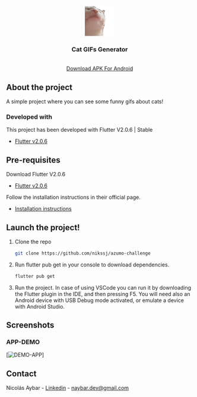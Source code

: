 
<!-- PROJECT LOGO -->
<br />
<p align="center">
  <a href="https://nikssj.dev">
    <img src="assets/catjam.gif" alt="Logo" width="80" height="80">
  </a>

  <h3 align="center">Cat GIFs Generator</h3>

  <p align="center">
 <br /> 
    <a href="https://drive.google.com/file/d/1CLJGZWWncEbqneFVZy0plYqOIRQLoTf1/view?usp=sharing">Download APK For Android</a>
    <br />
   
  </p>
</p>



<!-- ABOUT THE PROJECT -->
## About the project


A simple project where you can see some funny gifs about cats!



### Developed with

This project has been developed with Flutter V2.0.6 | Stable

* [Flutter v2.0.6](https://storage.googleapis.com/flutter_infra_release/releases/stable/windows/flutter_windows_2.0.6-stable.zip)



<!-- GETTING STARTED -->

## Pre-requisites

Download Flutter V2.0.6

* [Flutter v2.0.6](https://storage.googleapis.com/flutter_infra_release/releases/stable/windows/flutter_windows_2.0.6-stable.zip)

Follow the installation instructions in their official page.

* [Installation instructions](https://flutter.dev/docs/get-started/install)


## Launch the project!


1. Clone the repo
   ```sh
   git clone https://github.com/nikssj/azumo-challenge
   ```
2. Run flutter pub get in your console to download dependencies. 
   ```sh
   flutter pub get
   ```
3. Run the project. In case of using VSCode you can run it by downloading the Flutter plugin in the IDE, and then pressing F5. You will need also an Android device with USB Debug mode activated, or emulate a device with Android Studio.



<!-- Screenshots -->
## Screenshots


### APP-DEMO
[![DEMO-APP][demo]]



<!-- CONTACT -->
## Contact

Nicolás Aybar - [Linkedin](https://linkedin.com/in/nikssj) - naybar.dev@gmail.com



<!-- MARKDOWN LINKS & IMAGES -->
[linkedin-url]: https://linkedin.com/in/nikssj
[demo]: assets/demo.gif


